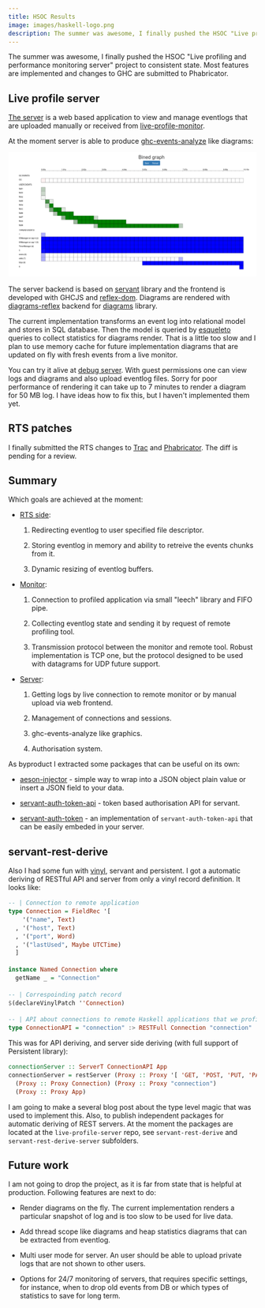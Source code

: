 ```yaml
---
title: HSOC Results
image: images/haskell-logo.png
description: The summer was awesome, I finally pushed the HSOC "Live profiling and performance monitoring server" project to consistent state. Almost all features are implemented and changes to GHC are submitted to Phabricator.
---
```


The summer was awesome, I finally pushed the HSOC "Live profiling and performance monitoring server" project to consistent state. Most features are implemented and changes to GHC are submitted to Phabricator.

## Live profile server

[The server](https://github.com/NCrashed/live-profile-server) is a web based application to view and manage eventlogs that are uploaded manually or received from [live-profile-monitor](https://github.com/NCrashed/live-profile-monitor).

At the moment server is able to produce [ghc-events-analyze](http://www.well-typed.com/blog/86/) like diagrams:

![](/images/screen-fib-bined.png#center-sized)

The server backend is based on [servant](http://haskell-servant.readthedocs.io/en/stable/) library and the frontend is developed with GHCJS and [reflex-dom](https://github.com/reflex-frp/reflex-platform). Diagrams are rendered with [diagrams-reflex](https://hackage.haskell.org/package/diagrams-reflex) backend for [diagrams](http://projects.haskell.org/diagrams/) library.

The current implementation transforms an event log into relational model and stores in
SQL database. Then the model is queried by [esqueleto](https://hackage.haskell.org/package/esqueleto) queries to collect statistics for diagrams render. That is a little too slow 
and I plan to use memory cache for future implementation diagrams that are updated on fly
with fresh events from a live monitor.

You can try it alive at [debug server](http://liveprofile.teaspotstudio.ru). With guest
permissions one can view logs and diagrams and also upload eventlog files. Sorry for
poor performance of rendering it can take up to 7 minutes to render a diagram for 50 MB
log. I have ideas how to fix this, but I haven't implemented them yet.

## RTS patches

I finally submitted the RTS changes to [Trac](https://ghc.haskell.org/trac/ghc/ticket/12582) and [Phabricator](https://phabricator.haskell.org/D2522). The diff is pending for a review.

## Summary 

Which goals are achieved at the moment:

* [RTS side](https://phabricator.haskell.org/D2522):

  1. Redirecting eventlog to user specified file descriptor.

  2. Storing eventlog in memory and ability to retreive the events chunks from it.

  3. Dynamic resizing of eventlog buffers.

* [Monitor](https://github.com/NCrashed/live-profile-monitor):
  
  1. Connection to profiled application via small "leech" library and FIFO pipe. 

  2. Collecting eventlog state and sending it by request of remote profiling tool.

  3. Transmission protocol between the monitor and remote tool. Robust implementation
  is TCP one, but the protocol designed to be used with datagrams for UDP future
  support.

* [Server](https://github.com/NCrashed/live-profile-server):

  1. Getting logs by live connection to remote monitor or by manual upload via
  web frontend.

  2. Management of connections and sessions.

  3. ghc-events-analyze like graphics.

  4. Authorisation system.

As byproduct I extracted some packages that can be useful on its own:

* [aeson-injector](http://hackage.haskell.org/package/aeson-injector) - simple way to wrap
into a JSON object plain value or insert a JSON field to your data.

* [servant-auth-token-api](http://hackage.haskell.org/package/servant-auth-token-api) - token based authorisation API for servant.

* [servant-auth-token](http://hackage.haskell.org/package/servant-auth-token) - an implementation of `servant-auth-token-api` that can be easily embeded in your server.

## servant-rest-derive

Also I had some fun with [vinyl](http://hackage.haskell.org/package/vinyl), servant and persistent. I got a automatic deriving of RESTful API and server from only a vinyl record definition. It looks like:

``` haskell
-- | Connection to remote application
type Connection = FieldRec '[
    '("name", Text)
  , '("host", Text)
  , '("port", Word)
  , '("lastUsed", Maybe UTCTime)
  ]

instance Named Connection where 
  getName _ = "Connection"

-- | Correspoinding patch record
$(declareVinylPatch ''Connection)

-- | API about connections to remote Haskell applications that we profile
type ConnectionAPI = "connection" :> RESTFull Connection "connection"
```

This was for API deriving, and server side deriving (with full support of Persistent library):

``` haskell
connectionServer :: ServerT ConnectionAPI App 
connectionServer = restServer (Proxy :: Proxy '[ 'GET, 'POST, 'PUT, 'PATCH, 'DELETE]) 
  (Proxy :: Proxy Connection) (Proxy :: Proxy "connection")
  (Proxy :: Proxy App)
```

I am going to make a several blog post about the type level magic that was used to implement this. Also, to publish independent packages for automatic deriving of 
REST servers. At the moment the packages are located at the `live-profile-server` repo, see `servant-rest-derive` and `servant-rest-derive-server` subfolders.

## Future work

I am not going to drop the project, as it is far from state that is helpful at production. Following features are next to do:

* Render diagrams on the fly. The current implementation renders a particular snapshot of log and is too slow to be used for live data.

* Add thread scope like diagrams and heap statistics diagrams that can be extracted from eventlog.

* Multi user mode for server. An user should be able to upload private logs that are not shown to other users.

* Options for 24/7 monitoring of servers, that requires specific settings, for instance, when to drop old events from DB or which types of statistics to save for long term. 

